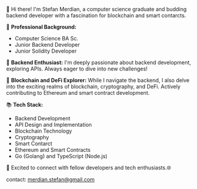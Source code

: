 👋 Hi there! I'm Stefan Merdian, a computer science graduate and budding backend developer with a fascination for blockchain and smart contarcts.

💼 **Professional Background:**
- Computer Science BA Sc.
- Junior Backend Developer
- Junior Solidity Developer

🚀 **Backend Enthusiast:**
I'm deeply passionate about backend development, exploring APIs. Always eager to dive into new challenges!

🔗 **Blockchain and DeFi Explorer:**
While I navigate the backend, I also delve into the exciting realms of blockchain, cryptography, and DeFi. Actively contributing to Ethereum and smart contract development.

📚 **Tech Stack:**
- Backend Development
- API Design and Implementation
- Blockchain Technology
- Cryptography
- Smart Contarct
- Ethereum and Smart Contracts
- Go (Golang) and TypeScript (Node.js)

🚀 Excited to connect with fellow developers and tech enthusiasts.🌐

contact: merdian.stefan@gmail.com
